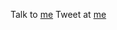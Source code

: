 Talk to [me](mailto:nathaniel.deines@posteo.com)
Tweet at [me](https://twitter.com/NathanielDeines)

